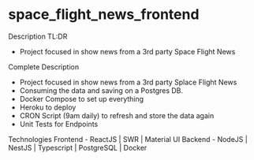 # space_flight_news_frontend
Description TL:DR
- Project focused in show news from a 3rd party Space Flight News

Complete Description
- Project focused in show news from a 3rd party Splace Flight News
- Consuming the data and saving on a Postgres DB.
- Docker Compose to set up everything
- Heroku to deploy
- CRON Script (9am daily) to refresh and store the data again
- Unit Tests for Endpoints

Technologies
Frontend - ReactJS | SWR | Material UI
Backend - NodeJS | NestJS | Typescript | PostgreSQL | Docker
